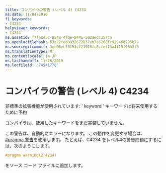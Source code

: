 ```yaml
---
title: コンパイラの警告 (レベル 4) C4234
ms.date: 11/04/2016
f1_keywords:
- C4234
helpviewer_keywords:
- C4234
ms.assetid: f7fecd5c-8248-4fde-8446-502aedc357ca
ms.openlocfilehash: 63a22fed0832677837eb786268fc92946d295b79
ms.sourcegitcommit: 3ee06ec53153cf21910fc8cfef78a4f25f9633f3
ms.translationtype: MT
ms.contentlocale: ja-JP
ms.lasthandoff: 11/26/2019
ms.locfileid: "74541778"
---
```

# <a name="compiler-warning-level-4-c4234"></a>コンパイラの警告 (レベル 4) C4234

非標準の拡張機能が使用されています: ' keyword ' キーワードは将来使用するために予約

コンパイラは、使用したキーワードをまだ実装していません。

この警告は、自動的にエラーになります。 この動作を変更する場合は、 [#pragma 警告](../../preprocessor/warning.md)を使用します。 たとえば、C4234 をレベル4の警告問題にするには、次のようにします。

```cpp
#pragma warning(2:4234)
```

をソース コード ファイルに追加します。